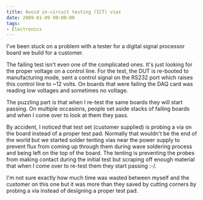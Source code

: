 ```yaml
---
title: Avoid in-circuit testing (ICT) vias
date: 2009-01-09 00:00:00
tags:
- Electronics
---
```

I've been stuck on a problem with a tester for a digital signal processor board we build for a customer.

The failing test isn't even one of the complicated ones.  It's just looking for the proper voltage on a control line.  For the test, the DUT is re-booted to manufacturing mode, sent a control signal on the RS232 port which raises this control line to ~12 volts.  On boards that were failing the DAQ card was reading low voltages and sometimes no voltage.

The puzzling part is that when I re-test the same boards they will start passing.  On multiple occasions, people set aside stacks of failing boards and when I come over to look at them they pass.

By accident, I noticed that test set (customer supplied) is probing a via on the board instead of a proper test pad.  Normally that wouldn't be the end of the world but we started solder tenting vias near the power supply to prevent flux from coming up through them during wave soldering process and being left on the top of the board.  The tenting is preventing the probes from making contact during the initial test but scraping off enough material that when I come over to re-test them they start passing :-/.

I'm not sure exactly how much time was wasted between myself and the customer on this one but it was more than they saved by cutting corners by probing a via instead of designing a proper test pad.